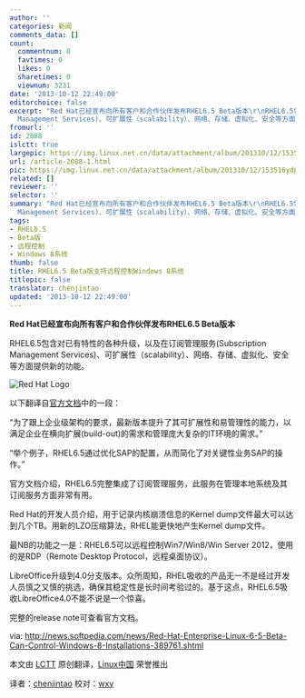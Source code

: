 ```yaml
---
author: ''
categories: 新闻
comments_data: []
count:
  commentnum: 0
  favtimes: 0
  likes: 0
  sharetimes: 0
  viewnum: 3231
date: '2013-10-12 22:49:00'
editorchoice: false
excerpt: "Red Hat已经宣布向所有客户和合作伙伴发布RHEL6.5 Beta版本\r\nRHEL6.5包含对已有特性的各种升级，以及在订阅管理服务(Subscription
  Management Services)、可扩展性（scalability）、网络、存储、虚拟化、安全等方面提 ..."
fromurl: ''
id: 2088
islctt: true
largepic: https://img.linux.net.cn/data/attachment/album/201310/12/153516ydp2h0ddw0v7llv0.png
url: /article-2088-1.html
pic: https://img.linux.net.cn/data/attachment/album/201310/12/153516ydp2h0ddw0v7llv0.png.thumb.jpg
related: []
reviewer: ''
selector: ''
summary: "Red Hat已经宣布向所有客户和合作伙伴发布RHEL6.5 Beta版本\r\nRHEL6.5包含对已有特性的各种升级，以及在订阅管理服务(Subscription
  Management Services)、可扩展性（scalability）、网络、存储、虚拟化、安全等方面提 ..."
tags:
- RHEL6.5
- Beta版
- 远程控制
- Windows 8系统
thumb: false
title: RHEL6.5 Beta版支持远程控制Windows 8系统
titlepic: false
translator: chenjintao
updated: '2013-10-12 22:49:00'
---
```


**Red Hat已经宣布向所有客户和合作伙伴发布RHEL6.5 Beta版本**


RHEL6.5包含对已有特性的各种升级，以及在订阅管理服务(Subscription Management Services)、可扩展性（scalability）、网络、存储、虚拟化、安全等方面提供新的功能。


![Red Hat Logo](https://img.linux.net.cn/data/attachment/album/201310/12/153516ydp2h0ddw0v7llv0.png "Red Hat Logo")


以下翻译自[官方文档](http://www.redhat.com/about/news/archive/2013/10/latest-beta-release-of-red-hat-enterprise-linux-6-now-available)中的一段：


“为了跟上企业级架构的要求，最新版本提升了其可扩展性和易管理性的能力，以满足企业在横向扩展(build-out)的需求和管理庞大复杂的IT环境的需求。”


“举个例子，RHEL6.5通过优化SAP的配置，从而简化了对关键性业务SAP的操作。”


官方文档介绍，RHEL6.5完整集成了订阅管理服务，此服务在管理本地系统及其订阅服务方面非常有用。


Red Hat的开发人员介绍，用于记录内核崩溃信息的Kernel dump文件最大可以达到几个TB。用新的LZO压缩算法，RHEL能更快地产生Kernel dump文件。


最NB的功能之一是：RHEL6.5可以远程控制Win7/Win8/Win Server 2012，使用的是RDP（Remote Desktop Protocol，远程桌面协议）。


LibreOffice升级到4.0分支版本。众所周知，RHEL吸收的产品无一不是经过开发人员慎之又慎的挑选，确保其稳定性是长时间考验过的。基于这点，RHEL6.5吸收LibreOffice4.0不能不说是一个惊喜。


完整的release note可查看官方文档。


 


via: <http://news.softpedia.com/news/Red-Hat-Enterprise-Linux-6-5-Beta-Can-Control-Windows-8-Installations-389761.shtml>


本文由 [LCTT](https://github.com/LCTT/TranslateProject) 原创翻译，[Linux中国](http://linux.cn/) 荣誉推出


译者：[chenjintao](https://github.com/chenjintao) 校对：[wxy](https://github.com/wxy)